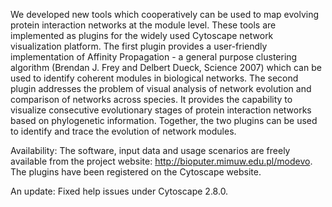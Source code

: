 We developed new tools which cooperatively can be used to map evolving protein interaction networks at the module level. These tools are implemented as plugins for the widely used Cytoscape network visualization platform. The first plugin provides a user-friendly implementation of Affinity Propagation - a general purpose clustering algorithm (Brendan J. Frey and Delbert Dueck, Science 2007) which can be used to identify coherent modules in biological networks. The second plugin addresses the problem of visual analysis of network evolution and comparison of networks across species. It provides the capability to visualize consecutive evolutionary stages of protein interaction networks based on phylogenetic information. Together, the two plugins can be used to identify and trace the evolution of network modules.

Availability: The software, input data and usage scenarios are freely available from the project website: http://bioputer.mimuw.edu.pl/modevo. The plugins have been registered on the Cytoscape website.

An update: Fixed help issues under Cytoscape 2.8.0.
